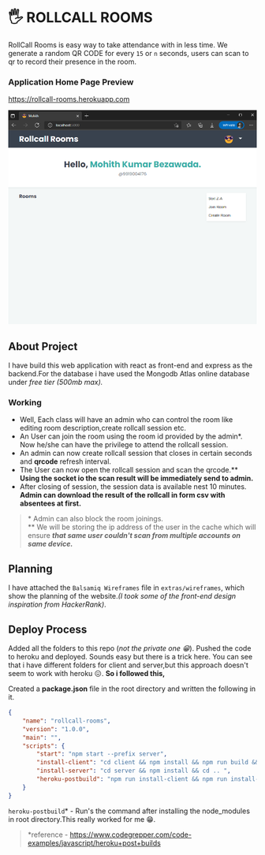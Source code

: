 # 🖐️ ROLLCALL **ROOMS**

RollCall Rooms is easy way to take attendance with in less time. We generate a random QR CODE for every `15` or `n` seconds, users can scan to qr to record their presence in the room.

### Application Home Page Preview

https://rollcall-rooms.herokuapp.com

![](./extras/images-for-readme/page.png)

## About **Project**

I have build this web application with react as front-end and express as the backend.For the database i have used the Mongodb Atlas online database under _free tier (500mb max)._

### Working

- Well, Each class will have an admin who can control the room like editing room description,create rollcall session etc.
- An User can join the room using the room id provided by the admin\*. Now he/she can have the privilege to attend the rollcall session.
- An admin can now create rollcall session that closes in certain seconds and **qrcode** refresh interval.
- The User can now open the rollcall session and scan the qrcode.\*\* **Using the socket io the scan result will be immediately send to admin.**
- After closing of session, the session data is available nest 10 minutes. **Admin can download the result of the rollcall in form csv with absentees at first.**

> \* Admin can also block the room joinings.\
> \*\* We will be storing the ip address of the user in the cache which will ensure **_that same user couldn't scan from multiple accounts on same device._**

## Planning

I have attached the `Balsamiq Wireframes` file in `extras/wireframes`, which show the planning of the website._(I took some of the front-end design inspiration from HackerRank)_.

## Deploy Process

Added all the folders to this repo (_not the private one 😁_). Pushed the code to heroku and deployed. Sounds easy but there is a trick here.
You can see that i have different folders for client and server,but this approach doesn't seem to work with heroku 😖. **So i followed this,**

Created a **package.json** file in the root directory and written the following in it.

```json
{
    "name": "rollcall-rooms",
    "version": "1.0.0",
    "main": "",
    "scripts": {
        "start": "npm start --prefix server",
        "install-client": "cd client && npm install && npm run build && cd ..",
        "install-server": "cd server && npm install && cd .. ",
        "heroku-postbuild": "npm run install-client && npm run install-server"
    }
}
```

`heroku-postbuild`* - Run's the command after installing the node_modules in root directory.This really worked for me 😁.

> *reference - https://www.codegrepper.com/code-examples/javascript/heroku+post+builds

